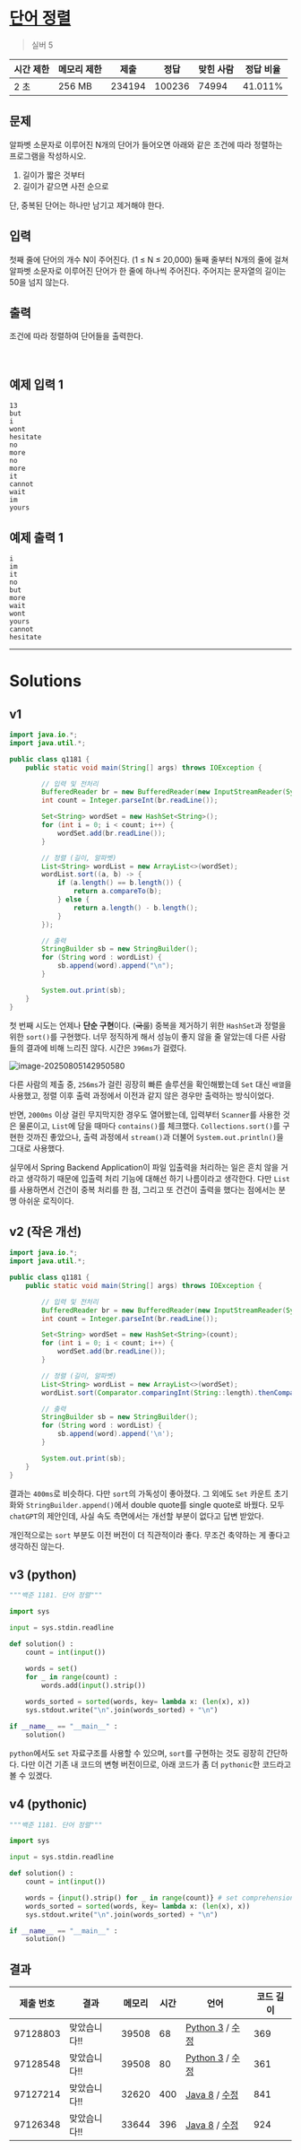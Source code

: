 # [단어 정렬](https://www.acmicpc.net/problem/1181)

> 실버 5

| 시간 제한 | 메모리 제한 | 제출   | 정답   | 맞힌 사람 | 정답 비율 |
| --------- | ----------- | ------ | ------ | --------- | --------- |
| 2 초      | 256 MB      | 234194 | 100236 | 74994     | 41.011%   |

## 문제

알파벳 소문자로 이루어진 N개의 단어가 들어오면 아래와 같은 조건에 따라 정렬하는 프로그램을 작성하시오.

1. 길이가 짧은 것부터
2. 길이가 같으면 사전 순으로

단, 중복된 단어는 하나만 남기고 제거해야 한다.

## 입력

첫째 줄에 단어의 개수 N이 주어진다. (1 ≤ N ≤ 20,000) 둘째 줄부터 N개의 줄에 걸쳐 알파벳 소문자로 이루어진 단어가 한 줄에 하나씩 주어진다. 주어지는 문자열의 길이는 50을 넘지 않는다.

## 출력

조건에 따라 정렬하여 단어들을 출력한다.

​			 		

## 예제 입력 1 						

```
13
but
i
wont
hesitate
no
more
no
more
it
cannot
wait
im
yours
```

## 예제 출력 1 						

```
i
im
it
no
but
more
wait
wont
yours
cannot
hesitate
```

---

# Solutions

## v1

```java
import java.io.*;
import java.util.*;

public class q1181 {
    public static void main(String[] args) throws IOException {

        // 입력 및 전처리
        BufferedReader br = new BufferedReader(new InputStreamReader(System.in));
        int count = Integer.parseInt(br.readLine());

        Set<String> wordSet = new HashSet<String>();
        for (int i = 0; i < count; i++) {
            wordSet.add(br.readLine());
        }

        // 정렬 (길이, 알파벳)
        List<String> wordList = new ArrayList<>(wordSet);
        wordList.sort((a, b) -> {
            if (a.length() == b.length()) {
                return a.compareTo(b);
            } else {
                return a.length() - b.length();
            }
        });

        // 출력
        StringBuilder sb = new StringBuilder();
        for (String word : wordList) {
            sb.append(word).append("\n");
        }

        System.out.print(sb);
    }
}
```

첫 번째 시도는 언제나 **단순 구현**이다. (~~국룰~~) 중복을 제거하기 위한 `HashSet`과 정렬을 위한 `sort()`를 구현했다. 너무 정직하게 해서 성능이 좋지 않을 줄 알았는데 다른 사람들의 결과에 비해 느리진 않다. 시간은 `396ms`가 걸렸다.

![image-20250805142950580](assets/image-20250805142950580.png)

다른 사람의 제출 중, `256ms`가 걸린 굉장히 빠른 솔루션을 확인해봤는데 `Set` 대신 `배열`을 사용했고, 정렬 이후 출력 과정에서 이전과 같지 않은 경우만 출력하는 방식이었다. 

반면, `2000ms` 이상 걸린 무지막지한 경우도 열어봤는데, 입력부터 `Scanner`를 사용한 것은 물론이고, `List`에 담을 때마다 `contains()`를 체크했다. `Collections.sort()`를 구현한 것까진 좋았으나, 출력 과정에서 `stream()`과 더불어 `System.out.println()`을 그대로 사용했다. 

실무에서 Spring Backend Application이 파일 입출력을 처리하는 일은 흔치 않을 거라고 생각하기 때문에 입출력 처리 기능에 대해선 하기 나름이라고 생각한다. 다만 `List`를 사용하면서 건건이 중복 처리를 한 점, 그리고 또 건건이 출력을 했다는 점에서는 분명 아쉬운 로직이다. 

## v2 (작은 개선)

```java
import java.io.*;
import java.util.*;

public class q1181 {
    public static void main(String[] args) throws IOException {

        // 입력 및 전처리
        BufferedReader br = new BufferedReader(new InputStreamReader(System.in));
        int count = Integer.parseInt(br.readLine());

        Set<String> wordSet = new HashSet<String>(count);
        for (int i = 0; i < count; i++) {
            wordSet.add(br.readLine());
        }

        // 정렬 (길이, 알파벳)
        List<String> wordList = new ArrayList<>(wordSet);
        wordList.sort(Comparator.comparingInt(String::length).thenComparing(Comparator.naturalOrder()));

        // 출력
        StringBuilder sb = new StringBuilder();
        for (String word : wordList) {
            sb.append(word).append('\n');
        }

        System.out.print(sb);
    }
}
```

결과는 `400ms`로 비슷하다. 다만 `sort`의 가독성이 좋아졌다. 그 외에도 `Set` 카운트 초기화와 `StringBuilder.append()`에서 double quote를 single quote로 바꿨다. 모두 `chatGPT`의 제안인데, 사실 속도 측면에서는 개선할 부분이 없다고 답변 받았다. 

개인적으로는 `sort` 부분도 이전 버전이 더 직관적이라 좋다. 무조건 축약하는 게 좋다고 생각하진 않는다. 

## v3 (python)

```python
"""백준 1181. 단어 정렬"""

import sys

input = sys.stdin.readline

def solution() :
    count = int(input())

    words = set()
    for _ in range(count) :
        words.add(input().strip())
    
    words_sorted = sorted(words, key= lambda x: (len(x), x))
    sys.stdout.write("\n".join(words_sorted) + "\n")

if __name__ == "__main__" :
    solution()

```

`python`에서도 `set` 자료구조를 사용할 수 있으며, `sort`를 구현하는 것도 굉장히 간단하다. 다만 이건 기존 내 코드의 변형 버전이므로, 아래 코드가 좀 더 `pythonic`한 코드라고 볼 수 있겠다.

## v4 (pythonic)

```python
"""백준 1181. 단어 정렬"""

import sys

input = sys.stdin.readline

def solution() :
    count = int(input())

    words = {input().strip() for _ in range(count)} # set comprehension : 중복을 제거함
    words_sorted = sorted(words, key= lambda x: (len(x), x))
    sys.stdout.write("\n".join(words_sorted) + "\n")

if __name__ == "__main__" :
    solution()

```



## 결과

| 제출 번호 | 결과         | 메모리 | 시간 | 언어                                                         | 코드 길이 |
| --------- | ------------ | ------ | ---- | ------------------------------------------------------------ | --------- |
| 97128803  | 맞았습니다!! | 39508  | 68   | [Python 3](https://www.acmicpc.net/source/97128803) / [수정](https://www.acmicpc.net/submit/1181/97128803) | 369       |
| 97128548  | 맞았습니다!! | 39508  | 80   | [Python 3](https://www.acmicpc.net/source/97128548) / [수정](https://www.acmicpc.net/submit/1181/97128548) | 361       |
| 97127214  | 맞았습니다!! | 32620  | 400  | [Java 8](https://www.acmicpc.net/source/97127214) / [수정](https://www.acmicpc.net/submit/1181/97127214) | 841       |
| 97126348  | 맞았습니다!! | 33644  | 396  | [Java 8](https://www.acmicpc.net/source/97126348) / [수정](https://www.acmicpc.net/submit/1181/97126348) | 924       |